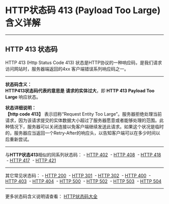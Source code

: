 # HTTP状态码 413 (Payload Too Large) 含义详解

---

## HTTP 413 状态码

HTTP 413 (Http Status Code 413) 状态是HTTP协议的一种响应码，是我们请求访问网站时，服务器端返回的4xx 客户端错误系列响应码之一。

---

**状态码含义：**  
**HTTP413状态码代表的意思是** **请求的实体过大**，即 **HTTP 413 Payload Too Large** 响应状态。

**状态详细说明：**  
**【http code 413】** 表示旧称“Request Entity Too Large”。服务器拒绝处理当前请求，因为该请求提交的实体数据大小超过了服务器愿意或者能够处理的范围。此种情况下，服务器可以关闭连接以免客户端继续发送此请求。如果这个状况是临时的，服务器应当返回一个Retry-After的响应头，以告知客户端可以在多少时间以后重新尝试。

  

---

与**HTTP状态413**相似的同系列状态码： - [HTTP 402](https://github.com/CrayonL/AllHttpStatusCodes/blob/master/HTTPStatusCode/4xx_ClientErrors/Code_402.md "HTTP 402详细说明")
 - [HTTP 408](https://github.com/CrayonL/AllHttpStatusCodes/blob/master/HTTPStatusCode/4xx_ClientErrors/Code_408.md "HTTP 408详细说明")
 - [HTTP 418](https://github.com/CrayonL/AllHttpStatusCodes/blob/master/HTTPStatusCode/4xx_ClientErrors/Code_418.md "HTTP 418详细说明")
 - [HTTP 417](https://github.com/CrayonL/AllHttpStatusCodes/blob/master/HTTPStatusCode/4xx_ClientErrors/Code_417.md "HTTP 417详细说明")
 - [HTTP 421](https://github.com/CrayonL/AllHttpStatusCodes/blob/master/HTTPStatusCode/4xx_ClientErrors/Code_421.md "HTTP 421详细说明")

---

其它常见状态码： - [HTTP 200](https://github.com/CrayonL/AllHttpStatusCodes/blob/master/HTTPStatusCode/2xx_Success/Code_200.md "HTTP 200详细说明")
 - [HTTP 301](https://github.com/CrayonL/AllHttpStatusCodes/blob/master/HTTPStatusCode/3xx_Redirection/Code_301.md "HTTP 301详细说明")
 - [HTTP 302](https://github.com/CrayonL/AllHttpStatusCodes/blob/master/HTTPStatusCode/3xx_Redirection/Code_302.md "HTTP 302详细说明")
 - [HTTP 400](https://github.com/CrayonL/AllHttpStatusCodes/blob/master/HTTPStatusCode/4xx_ClientErrors/Code_400.md "HTTP 400详细说明")
 - [HTTP 403](https://github.com/CrayonL/AllHttpStatusCodes/blob/master/HTTPStatusCode/4xx_ClientErrors/Code_403.md "HTTP 403详细说明")
 - [HTTP 404](https://github.com/CrayonL/AllHttpStatusCodes/blob/master/HTTPStatusCode/4xx_ClientErrors/Code_404.md "HTTP 404详细说明")
 - [HTTP 500](https://github.com/CrayonL/AllHttpStatusCodes/blob/master/HTTPStatusCode/5xx_ServerErrors/Code_500.md "HTTP 500详细说明")
 - [HTTP 502](https://github.com/CrayonL/AllHttpStatusCodes/blob/master/HTTPStatusCode/5xx_ServerErrors/Code_502.md "HTTP 502详细说明")
 - [HTTP 503](https://github.com/CrayonL/AllHttpStatusCodes/blob/master/HTTPStatusCode/5xx_ServerErrors/Code_503.md "HTTP 503详细说明")
 - [HTTP 504](https://github.com/CrayonL/AllHttpStatusCodes/blob/master/HTTPStatusCode/5xx_ServerErrors/Code_504.md "HTTP 504详细说明")

---

更多状态码含义说明请查看： [HTTP状态码大全](https://github.com/CrayonL/AllHttpStatusCodes)
